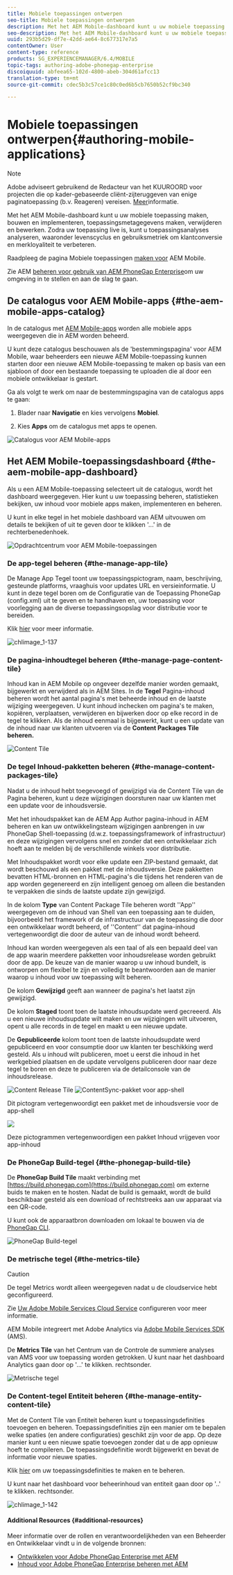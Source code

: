 ```yaml
---
title: Mobiele toepassingen ontwerpen
seo-title: Mobiele toepassingen ontwerpen
description: Met het AEM Mobile-dashboard kunt u uw mobiele toepassing maken, bouwen en implementeren, toepassingsmetagegevens maken, verwijderen en bewerken. Volg deze pagina voor meer informatie.
seo-description: Met het AEM Mobile-dashboard kunt u uw mobiele toepassing maken, bouwen en implementeren, toepassingsmetagegevens maken, verwijderen en bewerken. Volg deze pagina voor meer informatie.
uuid: 293b5d29-df7e-42dd-ae64-8c677317e7a5
contentOwner: User
content-type: reference
products: SG_EXPERIENCEMANAGER/6.4/MOBILE
topic-tags: authoring-adobe-phonegap-enterprise
discoiquuid: abfeea65-102d-4800-abeb-304d61afcc13
translation-type: tm+mt
source-git-commit: cdec5b3c57ce1c80c0ed6b5cb7650b52cf9bc340

---
```



# Mobiele toepassingen ontwerpen{#authoring-mobile-applications}

>[!NOTE]
>
>Adobe adviseert gebruikend de Redacteur van het KUUROORD voor projecten die op kader-gebaseerde cliënt-zijteruggeven van enige paginatoepassing (b.v. Reageren) vereisen. [Meer](/help/sites-developing/spa-overview.md)informatie.

Met het AEM Mobile-dashboard kunt u uw mobiele toepassing maken, bouwen en implementeren, toepassingsmetagegevens maken, verwijderen en bewerken. Zodra uw toepassing live is, kunt u toepassingsanalyses analyseren, waaronder levenscyclus en gebruiksmetriek om klantconversie en merkloyaliteit te verbeteren.

Raadpleeg de pagina Mobiele toepassingen [maken voor](/help/mobile/building-app-mobile-phonegap.md) AEM Mobile.

Zie AEM [beheren voor gebruik van AEM PhoneGap Enterprise](/help/mobile/administer-phonegap.md)om uw omgeving in te stellen en aan de slag te gaan.

## De catalogus voor AEM Mobile-apps {#the-aem-mobile-apps-catalog}

In de catalogus met [AEM Mobile-apps](http://localhost:4502/aem/apps.html/content/phonegap) worden alle mobiele apps weergegeven die in AEM worden beheerd.

U kunt deze catalogus beschouwen als de &#39;bestemmingspagina&#39; voor AEM Mobile, waar beheerders een nieuwe AEM Mobile-toepassing kunnen starten door een nieuwe AEM Mobile-toepassing te maken op basis van een sjabloon of door een bestaande toepassing te uploaden die al door een mobiele ontwikkelaar is gestart.

Ga als volgt te werk om naar de bestemmingspagina van de catalogus apps te gaan:

1. Blader naar **Navigatie** en kies vervolgens **Mobiel**.

1. Kies **Apps** om de catalogus met apps te openen.

![Catalogus voor AEM Mobile-apps](assets/chlimage_1-135.png)

## Het AEM Mobile-toepassingsdashboard {#the-aem-mobile-app-dashboard}

Als u een AEM Mobile-toepassing selecteert uit de catalogus, wordt het dashboard weergegeven. Hier kunt u uw toepassing beheren, statistieken bekijken, uw inhoud voor mobiele apps maken, implementeren en beheren.

U kunt in elke tegel in het mobiele dashboard van AEM uitvouwen om details te bekijken of uit te geven door te klikken &#39;...&#39; in de rechterbenedenhoek.

![Opdrachtcentrum voor AEM Mobile-toepassingen](assets/chlimage_1-136.png)

### De app-tegel beheren {#the-manage-app-tile}

De Manage App Tegel toont uw toepassingspictogram, naam, beschrijving, gesteunde platforms, vraaghuis voor updates URL en versieinformatie. U kunt in deze tegel boren om de Configuratie van de Toepassing PhoneGap (config.xml) uit te geven en te handhaven en, uw toepassing voor voorlegging aan de diverse toepassingsopslag voor distributie voor te bereiden.

Klik [hier](/help/mobile/phonegap-app-details-tile.md) voor meer informatie.

![chlimage_1-137](assets/chlimage_1-137.png)

### De pagina-inhoudtegel beheren {#the-manage-page-content-tile}

Inhoud kan in AEM Mobile op ongeveer dezelfde manier worden gemaakt, bijgewerkt en verwijderd als in AEM Sites. In de **Tegel** Pagina-inhoud beheren wordt het aantal pagina&#39;s met beheerde inhoud en de laatste wijziging weergegeven. U kunt inhoud inchecken om pagina&#39;s te maken, kopiëren, verplaatsen, verwijderen en bijwerken door op elke record in de tegel te klikken. Als de inhoud eenmaal is bijgewerkt, kunt u een update van de inhoud naar uw klanten uitvoeren via de **Content Packages Tile beheren.**

![Content Tile](assets/chlimage_1-138.png)

### De tegel Inhoud-pakketten beheren {#the-manage-content-packages-tile}

Nadat u de inhoud hebt toegevoegd of gewijzigd via de Content Tile van de Pagina beheren, kunt u deze wijzigingen doorsturen naar uw klanten met een update voor de inhoudsversie.

Met het inhoudspakket kan de AEM App Author pagina-inhoud in AEM beheren en kan uw ontwikkelingsteam wijzigingen aanbrengen in uw PhoneGap Shell-toepassing (d.w.z. toepassingsframework of infrastructuur) en deze wijzigingen vervolgens snel en zonder dat een ontwikkelaar zich hoeft aan te melden bij de verschillende winkels voor distributie.

Met Inhoudspakket wordt voor elke update een ZIP-bestand gemaakt, dat wordt beschouwd als een pakket met de inhoudsversie. Deze pakketten bevatten HTML-bronnen en HTML-pagina&#39;s die tijdens het renderen van de app worden gegenereerd en zijn intelligent genoeg om alleen die bestanden te verpakken die sinds de laatste update zijn gewijzigd.

In de kolom **Type** van Content Package Tile beheren wordt &#39;&#39;App&#39;&#39; weergegeven om de inhoud van Shell van een toepassing aan te duiden, bijvoorbeeld het framework of de infrastructuur van de toepassing die door een ontwikkelaar wordt beheerd, of &#39;&#39;Content&#39;&#39; dat pagina-inhoud vertegenwoordigt die door de auteur van de inhoud wordt beheerd.

Inhoud kan worden weergegeven als een taal of als een bepaald deel van de app waarin meerdere pakketten voor inhoudsrelease worden gebruikt door de app. De keuze van de manier waarop u uw inhoud bundelt, is ontworpen om flexibel te zijn en volledig te beantwoorden aan de manier waarop u inhoud voor uw toepassing wilt beheren.

De kolom **Gewijzigd** geeft aan wanneer de pagina&#39;s het laatst zijn gewijzigd.

De kolom **Staged** toont toen de laatste inhoudsupdate werd gecreeerd. Als u een nieuwe inhoudsupdate wilt maken en uw wijzigingen wilt uitvoeren, opent u alle records in de tegel en maakt u een nieuwe update.

De **Gepubliceerde** kolom toont toen de laatste inhoudsupdate werd gepubliceerd en voor consumptie door uw klanten ter beschikking werd gesteld. Als u inhoud wilt publiceren, moet u eerst die inhoud in het werkgebied plaatsen en de update vervolgens publiceren door naar deze tegel te boren en deze te publiceren via de detailconsole van de inhoudsrelease.

![Content Release Tile](assets/chlimage_1-139.png) ![ContentSync-pakket voor app-shell](do-not-localize/chlimage_1-5.png)

Dit pictogram vertegenwoordigt een pakket met de inhoudsversie voor de app-shell

![](do-not-localize/chlimage_1-6.png)

Deze pictogrammen vertegenwoordigen een pakket Inhoud vrijgeven voor app-inhoud

### De PhoneGap Build-tegel {#the-phonegap-build-tile}

De **PhoneGap Build Tile** maakt verbinding met [https://build.phonegap.com](https://build.phonegap.com) om externe buids te maken en te hosten. Nadat de build is gemaakt, wordt de build beschikbaar gesteld als een download of rechtstreeks aan uw apparaat via een QR-code.

U kunt ook de apparaatbron downloaden om lokaal te bouwen via de [PhoneGap CLI](https://docs.phonegap.com/en/3.5.0/guide_cli_index.md.html).

![PhoneGap Build-tegel](assets/chlimage_1-140.png)

### De metrische tegel {#the-metrics-tile}

>[!CAUTION]
>
>De tegel Metrics wordt alleen weergegeven nadat u de cloudservice hebt geconfigureerd.
>
>Zie [Uw Adobe Mobile Services Cloud Service](/help/mobile/configure-adobe-mobile-cloud-service.md) configureren voor meer informatie.

AEM Mobile integreert met Adobe Analytics via [Adobe Mobile Services SDK](https://www.adobe.com/ca/solutions/digital-marketing/mobile-services/app-sdk.html) (AMS).

De **Metrics Tile** van het Centrum van de Controle de summiere analyses van AMS voor uw toepassing worden getrokken. U kunt naar het dashboard Analytics gaan door op &#39;...&#39; te klikken. rechtsonder.

![Metrische tegel](assets/chlimage_1-141.png)

### De Content-tegel Entiteit beheren {#the-manage-entity-content-tile}

Met de Content Tile van Entiteit beheren kunt u toepassingsdefinities toevoegen en beheren. Toepassingsdefinities zijn een manier om te bepalen welke spaties (en andere configuraties) geschikt zijn voor de app. Op deze manier kunt u een nieuwe spatie toevoegen zonder dat u de app opnieuw hoeft te compileren. De toepassingsdefinitie wordt bijgewerkt en bevat de informatie voor nieuwe spaties.

Klik [hier](/help/mobile/phonegap-app-definitions.md) om uw toepassingsdefinities te maken en te beheren.

U kunt naar het dashboard voor beheerinhoud van entiteit gaan door op &#39;..&#39; te klikken. rechtsonder.

![chlimage_1-142](assets/chlimage_1-142.png)

#### Additional Resources {#additional-resources}

Meer informatie over de rollen en verantwoordelijkheden van een Beheerder en Ontwikkelaar vindt u in de volgende bronnen:

* [Ontwikkelen voor Adobe PhoneGap Enterprise met AEM](/help/mobile/developing-in-phonegap.md)
* [Inhoud voor Adobe PhoneGap Enterprise beheren met AEM](/help/mobile/administer-phonegap.md)

